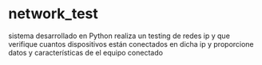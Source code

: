 # network_test
sistema desarrollado en Python realiza  un testing de redes ip y que verifique cuantos dispositivos están conectados en dicha ip y proporcione datos y características de el equipo conectado 
